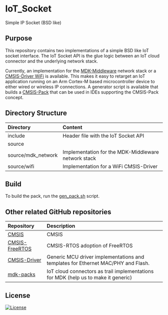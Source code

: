 # IoT_Socket
Simple IP Socket (BSD like)

## Purpose
This repository contains two implementations of a simple BSD like IoT socket interface. The IoT Socket API is the glue logic
between an IoT cloud connector and the underlying network stack.

Currently, an implementation for
the [MDK-Middleware](https://www2.keil.com/mdk5/middleware) network stack or a
[CMSIS-Driver WiFi](https://arm-software.github.io/CMSIS_5/Driver/html/group__wifi__interface__gr.html) is available. This
makes it easy to retarget an IoT application running on an Arm Cortex-M based microcontroller device to either wired or
wireless IP connections. A generator script is available that builds a
[CMSIS-Pack](https://arm-software.github.io/CMSIS_5/Pack/html/index.html) that can be used in IDEs supporting the CMSIS-Pack
concept.


## Directory Structure

| Directory          | Content                                                   |                
|:-------------------|:--------------------------------------------------------- |
| include            | Header file with the IoT Socket API          |
| source             |                                                           |
| source/mdk_network | Implementation for the MDK-Middleware network stack |
| source/wifi        | Implementation for a WiFi CMSIS-Driver              |

## Build
To build the pack, run the [gen_pack.sh](gen_pack.sh) script.

## Other related GitHub repositories

| Repository                  | Description                                               |                
|:--------------------------- |:--------------------------------------------------------- |
| [CMSIS](https://github.com/ARM-software/cmsis_5)    |  CMSIS  |
| [CMSIS-FreeRTOS](https://github.com/arm-software/CMSIS-FreeRTOS)            | CMSIS-RTOS adoption of FreeRTOS                                                      |
| [CMSIS-Driver](https://github.com/arm-software/CMSIS-Driver)                | Generic MCU driver implementations and templates for Ethernet MAC/PHY and Flash.  |
| [mdk-packs](https://github.com/mdk-packs)                                   | IoT cloud connectors as trail implementations for MDK (help us to make it generic)|

## License
[![License](https://img.shields.io/badge/License-Apache%202.0-blue.svg)](https://opensource.org/licenses/Apache-2.0)
